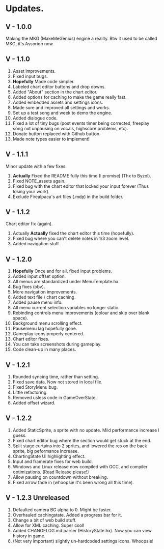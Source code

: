 # Updates.

## V - 1.0.0

Making the MKG (MakeMeGenius) engine a reality.
Btw it used to be called MKG, it's Assorion now.

## V - 1.1.0

1. Asset improvements.
2. Fixed input bugs.
3. **Hopefully** Made code simpler.
4. Labeled chart editor buttons and drop downs.
5. Added "About" section in the chart editor.
6. Added options for caching to make the game really fast.
7. Added embedded assets and settings icons.
8. Made sure and improved all settings and works.
9. Set up a test song and week to demo the engine.
10. Added dialogue code.
11. Fixed a lot of tiny bugs (post events timer being corrected, 
        freeplay song not unpausing on vocals, highscore problems, etc).
12. Donate button replaced with Github button.
13. Made note types easier to implement!

## V - 1.1.1

Minor update with a few fixes.

1. **Actually** Fixed the README fully this time (I promise) (Thx to Byzol).
2. Fixed NOTE_assets again.
3. Fixed bug with the chart editor that locked your input forever
        (Thus losing your work).
4. Exclude Firealpaca's art files (.mdp) in the build folder.

## V - 1.1.2

Chart editor fix (again).

1. Actually **Actually** fixed the chart editor this time (hopefully).
2. Fixed bug where you can't delete notes in 1/3 zoom level.
3. Added navigation stuff.

## V - 1.2.0

1. **Hopefully** Once and for all, fixed input problems.
2. Added input offset option.
3. All menus are standardized under MenuTemplate.hx.
4. Bug fixes (obv).
5. More navigation improvements.
6. Added text file / chart caching.
7. Added pause menu info.
8. All menu current selection variables no longer static.
9. Rebinding controls menu improvements (colour and skip over blank space).
10. Background menu scrolling effect.
11. Pausemenu lag hopefully gone.
12. Gameplay icons properly centered.
13. Chart editor fixes.
14. You can take screenshots during gameplay.
15. Code clean-up in many places.

## V - 1.2.1

1. Rounded syncing time, rather than setting.
2. Fixed save data. Now not stored in local file.
3. Fixed StoryMenu bug.
4. Little refactoring.
5. Removed usless code in GameOverState.
6. Added offset wizard.

## V - 1.2.2

1. Added StaticSprite, a sprite with no update. Mild performance increase I guess.
2. Fixed chart editor bug where the section would get stuck at the end.
3. Split stage curtains into 2 sprites, 
        and lowered the res on the back sprite, big peformance increase.
4. ChartingState UI highlighting effect.
5. Input and framerate fixes for web build.
6. Windows and Linux release now compiled with GCC, 
        and compiler optimizations. (Read Release please!)
7. Allow pausing on countdown without breaking.
8. Fixed arrow fade in (whoopsie it's been wrong all this time).

## V - 1.2.3 Unreleased

1. Defaulted camera BG alpha to 0. Might be faster.
2. Overhauled cachingstate. Added a progress bar for it.
3. Change a bit of web build stuff.
4. Allow for XML caching. Super cool!
5. Added CHANGELOG.md parser (HistoryState.hx). Now you can view history in game.
6. (Not very important) slightly un-hardcoded settings icons. Whoopsie!